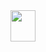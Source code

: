<!DOCTYPE html>
<html>
  <head>
    <meta charset="utf-8" />
        <meta name="viewport" content="width=device-width">
  </head>
  <body>
  <a href="/jaiden_wong_resume.pdf" download="jaiden_wong_resume.pdf">
    <img src="/images/pdf-download-icon.png" width="40" height="50"></img>
  </a>
  <object data="/jaiden_wong_resume.pdf" type="application/pdf" style="min-height:85vh;width:100%"></object>
  </body>
</html>